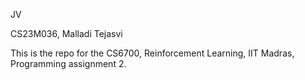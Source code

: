 JV

CS23M036, Malladi Tejasvi

This is the repo for the CS6700, Reinforcement Learning, IIT Madras, Programming assignment 2.
